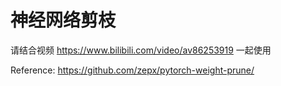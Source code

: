 # 神经网络剪枝

请结合视频 https://www.bilibili.com/video/av86253919 一起使用


Reference:
https://github.com/zepx/pytorch-weight-prune/
